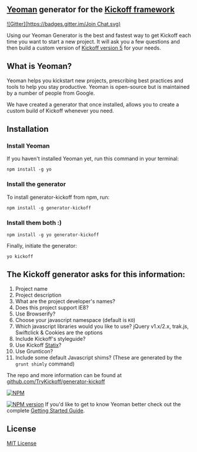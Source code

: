 ## [Yeoman](http://yeoman.io) generator for the [Kickoff framework](https://github.com/TryKickoff/kickoff/)
[![Gitter](https://badges.gitter.im/Join Chat.svg)](https://gitter.im/TryKickoff/generator-kickoff?utm_source=badge&utm_medium=badge&utm_campaign=pr-badge&utm_content=badge)

Using our Yeoman Generator is the best and fastest way to get Kickoff each time you want to start a new project. It will ask you a few questions and then build a custom version of [Kickoff version 5](https://github.com/TryKickoff/kickoff/releases/tag/5.0.0) for your needs.

## What is Yeoman?
Yeoman helps you kickstart new projects, prescribing best practices and tools to help you stay productive. Yeoman is open-source but is maintained by a number of people from Google.

We have created a generator that once installed, allows you to create a custom build of Kickoff whenever you need.

## Installation

### Install Yeoman
If you haven't installed Yeoman yet, run this command in your terminal:

```shell
npm install -g yo
```

### Install the generator
To install generator-kickoff from npm, run:

```shell
npm install -g generator-kickoff
```

### Install them both :)
```shell
npm install -g yo generator-kickoff
```

Finally, initiate the generator:

```shell
yo kickoff
```

## The Kickoff generator asks for this information:
1. Project name
1. Project description
1. What are the project developer's names?
1. Does this project support IE8?
1. Use Browserify?
1. Choose your javascript namespace (default is `KO`)
1. Which javascript libraries would you like to use? jQuery v1.x/2.x, trak.js, Swiftclick & Cookies are the options
1. Include Kickoff's styleguide?
1. Use Kickoff [Statix](/kickoff/statix/)?
1. Use Grunticon?
1. Include some default Javascript shims? (These are generated by the `grunt shimly` command)

The repo and more information can be found at [github.com/TryKickoff/generator-kickoff](https://github.com/TryKickoff/generator-kickoff)

[![NPM](https://nodei.co/npm/generator-kickoff.png?downloads=true&stars=true)](https://nodei.co/npm/generator-kickoff/)

[![NPM version](https://badge.fury.io/js/generator-kickoff.png)](http://badge.fury.io/js/generator-kickoff)
If you'd like to get to know Yeoman better check out the complete [Getting Started Guide](https://github.com/yeoman/yeoman/wiki/Getting-Started).


## License

[MIT License](http://trykickoff.mit-license.org)





